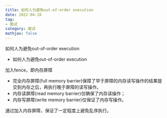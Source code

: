 ```yaml
---
title: 如何人为避免out-of-order execution
date: 2022-04-18
tag: 
- 面试
category: 面试
mathjax: false
---
```

如何人为避免out-of-order execution
<!--more-->

- 如何人为避免out-of-order execution

加入fence，即内存屏障

- 完全内存屏障(full memory barrier)保障了早于屏障的内存读写操作的结果提交到内存之后，再执行晚于屏障的读写操作。
- 内存读屏障(read memory barrier)仅确保了内存读操作；
- 内存写屏障(write memory barrier)仅保证了内存写操作。

通过加入内存屏障，保证了一定程度上避免乱序执行。